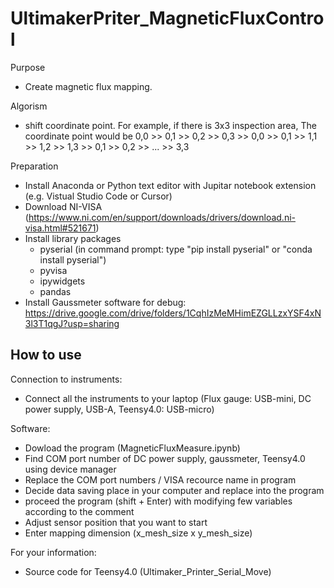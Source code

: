 # UltimakerPriter_MagneticFluxControl

Purpose
- Create magnetic flux mapping.

Algorism
- shift coordinate point. For example, if there is 3x3 inspection area, The coordinate point would be 0,0 >> 0,1 >> 0,2 >> 0,3 >> 0,0 >> 0,1 >> 1,1 >> 1,2 >> 1,3 >> 0,1 >> 0,2 >> ... >> 3,3

Preparation
- Install Anaconda or Python text editor with Jupitar notebook extension (e.g. Vistual Studio Code or Cursor)
- Download NI-VISA (https://www.ni.com/en/support/downloads/drivers/download.ni-visa.html#521671)
- Install library packages
    - pyserial (in command prompt: type "pip install pyserial" or "conda install pyserial")
    - pyvisa
    - ipywidgets
    - pandas
- Install Gaussmeter software for debug: https://drive.google.com/drive/folders/1CqhIzMeMHimEZGLLzxYSF4xN3l3T1qgJ?usp=sharing


## How to use

Connection to instruments:
- Connect all the instruments to your laptop (Flux gauge: USB-mini, DC power supply, USB-A, Teensy4.0: USB-micro)

Software:
- Dowload the program (MagneticFluxMeasure.ipynb)
- Find COM port number of DC power supply, gaussmeter, Teensy4.0 using device manager
- Replace the COM port numbers / VISA recource name in program
- Decide data saving place in your computer and replace into the program
- proceed the program (shift + Enter) with modifying few variables according to the comment
- Adjust sensor position that you want to start
- Enter mapping dimension (x_mesh_size x y_mesh_size)

For your information:
- Source code for Teensy4.0 (Ultimaker_Printer_Serial_Move)